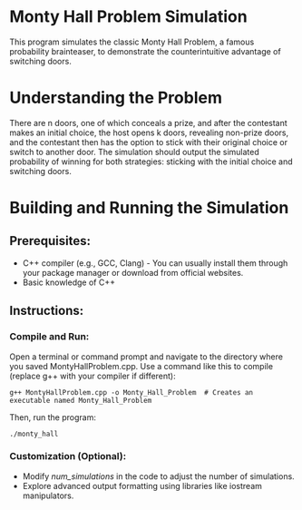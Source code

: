 # Monty Hall Problem Simulation

This program simulates the classic Monty Hall Problem, a famous probability brainteaser, to demonstrate the counterintuitive advantage of switching doors.

# Understanding the Problem

There are n doors, one of which conceals a prize, and after the contestant makes an initial choice, the host opens k doors, revealing non-prize doors, and the contestant then has the option to stick with their original choice or switch to another door.
The simulation should output the simulated probability of winning for both strategies: sticking with the initial choice and switching doors.

# Building and Running the Simulation

## Prerequisites:

- C++ compiler (e.g., GCC, Clang) - You can usually install them through your package manager or download from official websites.
- Basic knowledge of C++

## Instructions:

### Compile and Run:

Open a terminal or command prompt and navigate to the directory where you saved MontyHallProblem.cpp. Use a command like this to compile (replace g++ with your compiler if different):

```
g++ MontyHallProblem.cpp -o Monty_Hall_Problem  # Creates an executable named Monty_Hall_Problem
```

Then, run the program:

```
./monty_hall
```

### Customization (Optional):

- Modify *num_simulations* in the code to adjust the number of simulations.
- Explore advanced output formatting using libraries like iostream manipulators.
